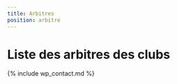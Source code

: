```yaml
---
title: Arbitres
position: arbitre
---
```


# Liste des arbitres des clubs

{% include wp_contact.md %}